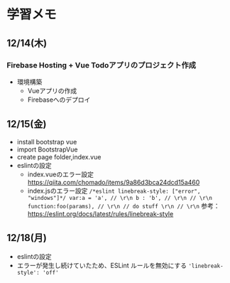 # 学習メモ

## 12/14(木)
### Firebase Hosting + Vue Todoアプリのプロジェクト作成
- 環境構築
  - Vueアプリの作成
  - Firebaseへのデプロイ

## 12/15(金)
- install bootstrap vue
- import BootstrapVue
- create page folder,index.vue
- eslintの設定
  - index.vueのエラー設定
    https://qiita.com/chomado/items/9a86d3bca24dcd15a460
  - index.jsのエラー設定
    ``
    /*eslint linebreak-style: ["error", "windows"]*/
    var:a = 'a', // \r\n
    b : 'b', // \r\n
    // \r\n
    function:foo(params), // \r\n
      // do stuff \r\n
      // \r\n
    ``
    参考：https://eslint.org/docs/latest/rules/linebreak-style

## 12/18(月)
- eslintの設定
 - エラーが発生し続けていたため、ESLint ルールを無効にする
  ``` 'linebreak-style': 'off' ```
  